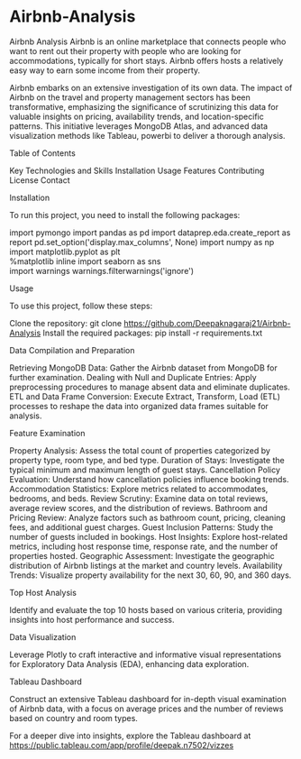 # Airbnb-Analysis
Airbnb Analysis
Airbnb is an online marketplace that connects people who want to rent out their property with people who are looking for accommodations, typically for short stays. Airbnb offers hosts a relatively easy way to earn some income from their property.

Airbnb embarks on an extensive investigation of its own data. The impact of Airbnb on the travel and property management sectors has been transformative, emphasizing the significance of scrutinizing this data for valuable insights on pricing, availability trends, and location-specific patterns. This initiative leverages MongoDB Atlas, and advanced data visualization methods like Tableau, powerbi to deliver a thorough analysis.

Table of Contents

Key Technologies and Skills
Installation
Usage
Features
Contributing
License
Contact

Installation

To run this project, you need to install the following packages:

import pymongo
import pandas as pd
import dataprep.eda.create_report as report
pd.set_option('display.max_columns', None)
import numpy as np
import matplotlib.pyplot as plt     
%matplotlib inline
import seaborn as sns               
import warnings
warnings.filterwarnings('ignore')

Usage

To use this project, follow these steps:

Clone the repository: git clone https://github.com/Deepaknagaraj21/Airbnb-Analysis
Install the required packages: pip install -r requirements.txt

Data Compilation and Preparation

Retrieving MongoDB Data: Gather the Airbnb dataset from MongoDB for further examination.
Dealing with Null and Duplicate Entries: Apply preprocessing procedures to manage absent data and eliminate duplicates.
ETL and Data Frame Conversion: Execute Extract, Transform, Load (ETL) processes to reshape the data into organized data frames suitable for analysis.

Feature Examination

Property Analysis: Assess the total count of properties categorized by property type, room type, and bed type.
Duration of Stays: Investigate the typical minimum and maximum length of guest stays.
Cancellation Policy Evaluation: Understand how cancellation policies influence booking trends.
Accommodation Statistics: Explore metrics related to accommodates, bedrooms, and beds.
Review Scrutiny: Examine data on total reviews, average review scores, and the distribution of reviews.
Bathroom and Pricing Review: Analyze factors such as bathroom count, pricing, cleaning fees, and additional guest charges.
Guest Inclusion Patterns: Study the number of guests included in bookings.
Host Insights: Explore host-related metrics, including host response time, response rate, and the number of properties hosted.
Geographic Assessment: Investigate the geographic distribution of Airbnb listings at the market and country levels.
Availability Trends: Visualize property availability for the next 30, 60, 90, and 360 days.

Top Host Analysis

Identify and evaluate the top 10 hosts based on various criteria, providing insights into host performance and success.

Data Visualization

Leverage Plotly to craft interactive and informative visual representations for Exploratory Data Analysis (EDA), enhancing data exploration.

Tableau Dashboard

Construct an extensive Tableau dashboard for in-depth visual examination of Airbnb data, with a focus on average prices and the number of reviews based on country and room types.

For a deeper dive into insights, explore the Tableau dashboard at https://public.tableau.com/app/profile/deepak.n7502/vizzes

















